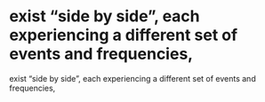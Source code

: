 # exist “side by side”, each experiencing a different set of events and frequencies,

exist “side by side”, each experiencing a different set of events and frequencies,